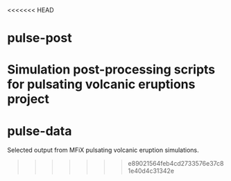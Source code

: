 <<<<<<< HEAD
# pulse-post
Simulation post-processing scripts for pulsating volcanic eruptions project
=======
# pulse-data
Selected output from MFiX pulsating volcanic eruption simulations.
>>>>>>> e89021564feb4cd2733576e37c81e40d4c31342e

